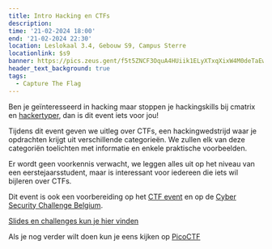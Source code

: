 ```yaml
---
title: Intro Hacking en CTFs
description: 
time: '21-02-2024 18:00'
end: '21-02-2024 22:30'
location: Leslokaal 3.4, Gebouw S9, Campus Sterre
locationlink: $s9
banner: https://pics.zeus.gent/f5t5ZNCF3OquA4HUiik1ELyXTxqXixW4M0deTaEw.jpg
header_text_background: true
tags:
  - Capture The Flag
---
```


Ben je geïnteresseerd in hacking maar stoppen je hackingskills bij cmatrix en [hackertyper](https://hackertyper.net/), dan is dit event iets voor jou!

Tijdens dit event geven we uitleg over CTFs, een hackingwedstrijd waar je opdrachten krijgt uit verschillende categorieën.
We zullen elk van deze categoriën toelichten met informatie en enkele praktische voorbeelden.

Er wordt geen voorkennis verwacht, we leggen alles uit op het niveau van een eerstejaarsstudent, maar is interessant voor iedereen die iets wil bijleren over CTFs.

Dit event is ook een voorbereiding op het [CTF event](https://zeus.gent/events/23-24/ctf/) en op de [Cyber Security Challenge Belgium](https://www.cybersecuritychallenge.be/).

[Slides en challenges kun je hier vinden](https://git.zeus.gent/ZeusWPI/intro_hacking_ctf)

Als je nog verder wilt doen kun je eens kijken op [PicoCTF](https://picoctf.org/)
